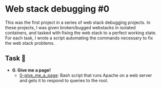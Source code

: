 # Web stack debugging #0

This was the first project in a series of web stack debugging projects. In these
projects, I was given broken/bugged webstacks in isolated containers,
and tasked with fixing the web stack to a perfect working state. For each
task, I wrote a script automating the commands necessary to fix the
web stack problems.

## Task :page_with_curl:

* **0. Give me a page!**
  * [0-give_me_a_page](./0-give_me_a_page): Bash script that runs Apache on a
  web server and gets it to respond to queries to the root.
